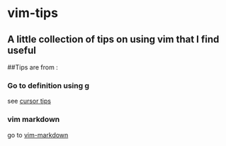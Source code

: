 # vim-tips
A little collection of tips on using vim that I find useful
----

##Tips are from :
### Go to definition using g

see [cursor tips](http://vim.wikia.com/wiki/Go_to_definition_using_g)
 
### vim markdown
go to [vim-markdown](https://github.com/plasticboy/vim-markdown)
